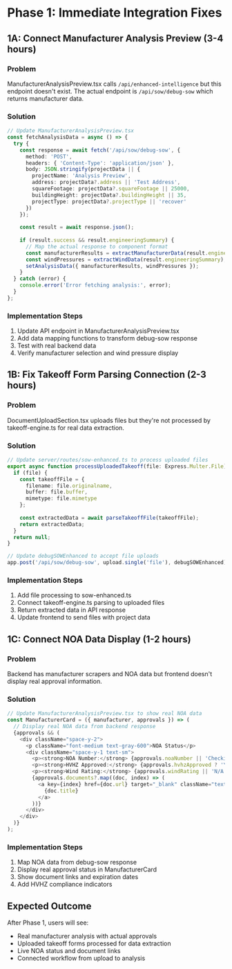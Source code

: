 # Phase 1: Immediate Integration Fixes

## 1A: Connect Manufacturer Analysis Preview (3-4 hours)

### Problem
ManufacturerAnalysisPreview.tsx calls `/api/enhanced-intelligence` but this endpoint doesn't exist. The actual endpoint is `/api/sow/debug-sow` which returns manufacturer data.

### Solution
```typescript
// Update ManufacturerAnalysisPreview.tsx
const fetchAnalysisData = async () => {
  try {
    const response = await fetch('/api/sow/debug-sow', {
      method: 'POST',
      headers: { 'Content-Type': 'application/json' },
      body: JSON.stringify(projectData || {
        projectName: 'Analysis Preview',
        address: projectData?.address || 'Test Address',
        squareFootage: projectData?.squareFootage || 25000,
        buildingHeight: projectData?.buildingHeight || 35,
        projectType: projectData?.projectType || 'recover'
      })
    });
    
    const result = await response.json();
    
    if (result.success && result.engineeringSummary) {
      // Map the actual response to component format
      const manufacturerResults = extractManufacturerData(result.engineeringSummary);
      const windPressures = extractWindData(result.engineeringSummary);
      setAnalysisData({ manufacturerResults, windPressures });
    }
  } catch (error) {
    console.error('Error fetching analysis:', error);
  }
};
```

### Implementation Steps
1. Update API endpoint in ManufacturerAnalysisPreview.tsx
2. Add data mapping functions to transform debug-sow response
3. Test with real backend data
4. Verify manufacturer selection and wind pressure display

## 1B: Fix Takeoff Form Parsing Connection (2-3 hours)

### Problem
DocumentUploadSection.tsx uploads files but they're not processed by takeoff-engine.ts for real data extraction.

### Solution
```typescript
// Update server/routes/sow-enhanced.ts to process uploaded files
export async function processUploadedTakeoff(file: Express.Multer.File) {
  if (file) {
    const takeoffFile = {
      filename: file.originalname,
      buffer: file.buffer,
      mimetype: file.mimetype
    };
    
    const extractedData = await parseTakeoffFile(takeoffFile);
    return extractedData;
  }
  return null;
}

// Update debugSOWEnhanced to accept file uploads
app.post('/api/sow/debug-sow', upload.single('file'), debugSOWEnhanced);
```

### Implementation Steps
1. Add file processing to sow-enhanced.ts
2. Connect takeoff-engine.ts parsing to uploaded files
3. Return extracted data in API response
4. Update frontend to send files with project data

## 1C: Connect NOA Data Display (1-2 hours)

### Problem
Backend has manufacturer scrapers and NOA data but frontend doesn't display real approval information.

### Solution
```typescript
// Update ManufacturerAnalysisPreview.tsx to show real NOA data
const ManufacturerCard = ({ manufacturer, approvals }) => (
  // Display real NOA data from backend response
  {approvals && (
    <div className="space-y-2">
      <p className="font-medium text-gray-600">NOA Status</p>
      <div className="space-y-1 text-sm">
        <p><strong>NOA Number:</strong> {approvals.noaNumber || 'Checking...'}</p>
        <p><strong>HVHZ Approved:</strong> {approvals.hvhzApproved ? 'Yes' : 'No'}</p>
        <p><strong>Wind Rating:</strong> {approvals.windRating || 'N/A'} psf</p>
        {approvals.documents?.map((doc, index) => (
          <a key={index} href={doc.url} target="_blank" className="text-blue-600">
            {doc.title}
          </a>
        ))}
      </div>
    </div>
  )}
);
```

### Implementation Steps
1. Map NOA data from debug-sow response
2. Display real approval status in ManufacturerCard
3. Show document links and expiration dates
4. Add HVHZ compliance indicators

## Expected Outcome
After Phase 1, users will see:
- Real manufacturer analysis with actual approvals
- Uploaded takeoff forms processed for data extraction
- Live NOA status and document links
- Connected workflow from upload to analysis